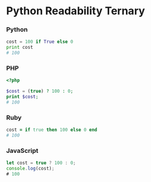 # Python Readability Ternary

### Python
```python
cost = 100 if True else 0
print cost
# 100
```

### PHP
```php
<?php

$cost = (true) ? 100 : 0;
print $cost;
# 100
```

### Ruby
```ruby
cost = if true then 100 else 0 end
# 100
```

### JavaScript
```javaScript
let cost = true ? 100 : 0;
console.log(cost);
# 100
```